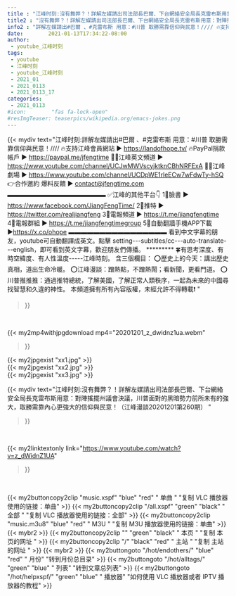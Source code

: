 ```yaml
---
title : "江峰时刻:沒有舞弊？！詳解左媒請出司法部長巴爾、下台網絡安全局長克雷布斯用意：對陣搖擺州議會決議，川普面對的黑暗勢力前所未有的強大，取勝需靠內心更強大的信仰與民意！（江峰漫談20201201第260期） "
title2 : "沒有舞弊？！詳解左媒請出司法部長巴爾、下台網絡安全局長克雷布斯用意：對陣搖擺州議會決議，川普面對的黑暗勢力前所未有的強大，取勝需靠內心更強大的信仰與民意！（江峰漫談20201201第260期） "
info2 : "詳解左媒請出#巴爾 、#克雷布斯 用意：#川普 取勝需靠信仰與民意！//// 🔥支持江峰會員網站 ► https://landofhope.tv/ 🔥PayPal捐款帳戶   ► https://paypal.me/jfengtime 🦸‍♂️️江峰英文頻道 ► https://www.youtube.com/channel/UCJwMWVscyjktknCBhNRFExA 🦸‍♂️️江峰劇場 ► https://www.youtube.com/channel/UCDpWE1rleECw7wFdwTy-hSQ 👉合作邀約   爆料反饋  ► contact@jfengtime.com ▬▬▬▬▬▬▬▬▬▬▬▬▬▬▬▬ ✅江峰的其他平台👇  1⃣臉書          ► https://www.facebook.com/JiangFengTime/  2⃣推特          ► https://twitter.com/realjiangfeng  3⃣電報頻道   ►  https://t.me/jiangfengtime  4⃣電報群組   ► https://t.me/jiangfengtimegroup  5⃣自動翻牆手機APP下載    ►https://x.co/ohope  ▬▬▬▬▬▬▬▬▬▬▬▬▬▬▬▬ 看到中文字幕的朋友，youtube可自動翻譯成英文。點擊 setting---subtitles/cc---auto-translate---english，即可看到英文字幕，歡迎朋友們傳播。                                                    ********* 🍀有思考深度、有時空緯度、有人性溫度-----江峰時刻。 含三個欄目： ⭕️歷史上的今天：講出歷史真相，道出生命冷暖。 ⭕️江峰漫談：蹭熱點，不蹭熱鬧；看新聞，更看門道。 ⭕️川普推推推：通過推特總統，了解美國，了解正常人類秩序，一起為未來的中國尋找智慧和久違的神性。 本頻道擁有所有內容版權，未經允許不得轉載❗️ "
date:        2021-01-13T17:34:22-08:00
author:
 - youtube_江峰时刻
tags:
 - youtube
 - 江峰时刻
 - youtube_江峰时刻
 - 2021_01
 - 2021_0113
 - 2021_0113_17
categories:
 - 2021_0113
#icon:        "fas fa-lock-open"
#resImgTeaser: teaserpics/wikipedia.org/emacs-jokes.png
---
```


{{< mydiv text="江峰时刻:詳解左媒請出#巴爾 、#克雷布斯 用意：#川普 取勝需靠信仰與民意！//// 🔥支持江峰會員網站 ► https://landofhope.tv/ 🔥PayPal捐款帳戶   ► https://paypal.me/jfengtime 🦸‍♂️️江峰英文頻道 ► https://www.youtube.com/channel/UCJwMWVscyjktknCBhNRFExA 🦸‍♂️️江峰劇場 ► https://www.youtube.com/channel/UCDpWE1rleECw7wFdwTy-hSQ 👉合作邀約   爆料反饋  ► contact@jfengtime.com ▬▬▬▬▬▬▬▬▬▬▬▬▬▬▬▬ ✅江峰的其他平台👇  1⃣臉書          ► https://www.facebook.com/JiangFengTime/  2⃣推特          ► https://twitter.com/realjiangfeng  3⃣電報頻道   ►  https://t.me/jiangfengtime  4⃣電報群組   ► https://t.me/jiangfengtimegroup  5⃣自動翻牆手機APP下載    ►https://x.co/ohope  ▬▬▬▬▬▬▬▬▬▬▬▬▬▬▬▬ 看到中文字幕的朋友，youtube可自動翻譯成英文。點擊 setting---subtitles/cc---auto-translate---english，即可看到英文字幕，歡迎朋友們傳播。                                                    ********* 🍀有思考深度、有時空緯度、有人性溫度-----江峰時刻。 含三個欄目： ⭕️歷史上的今天：講出歷史真相，道出生命冷暖。 ⭕️江峰漫談：蹭熱點，不蹭熱鬧；看新聞，更看門道。 ⭕️川普推推推：通過推特總統，了解美國，了解正常人類秩序，一起為未來的中國尋找智慧和久違的神性。 本頻道擁有所有內容版權，未經允許不得轉載❗️ "
>}}
<br>


{{< my2mp4withjpgdownload mp4="20201201_z_dwidnz1ua.webm"
>}}

{{< my2jpgexist "xx1.jpg" >}}<br>
{{< my2jpgexist "xx2.jpg" >}}<br>
{{< my2jpgexist "xx3.jpg" >}}<br>



{{< mydiv text="江峰时刻:沒有舞弊？！詳解左媒請出司法部長巴爾、下台網絡安全局長克雷布斯用意：對陣搖擺州議會決議，川普面對的黑暗勢力前所未有的強大，取勝需靠內心更強大的信仰與民意！（江峰漫談20201201第260期） "
>}}
<br>

{{< my2linktextonly link="https://www.youtube.com/watch?v=z_dWidnZ1UA"
>}}


<br>

{{< my2buttoncopy2clip "music.xspf"        "blue"   "red"    " 单曲 "  "复制 VLC 播放器使用的链接：单曲" >}} {{< my2buttoncopy2clip "/all.xspf"         "green"  "black"  " 全部 "  "复制 VLC 播放器使用的链接：全部" >}} {{< my2buttoncopy2clip "music.m3u8"        "blue"   "red"    " M3U  "    "复制 M3U 播放器使用的链接：单曲" >}} {{< mybr2 >}} {{< my2buttoncopy2clip ""                  "green"  "black"  " 本页 "    "复制 本页的网址 " >}} {{< my2buttoncopy2clip "/"                 "black"  "red"    " 主站 "    "复制 主站的网址 " >}} {{< mybr2 >}} {{< my2buttongoto      "/hot/endothers/"   "blue"   "red"    " 月份"   "转到月份总目录" >}} {{< my2buttongoto      "/hot/alltags/"     "green"  "blue"   " 列表"   "转到文章总列表" >}} {{< my2buttongoto      "/hot/helpxspf/"    "green"  "blue"   " 播放器" "如何使用 VLC 播放器或者 IPTV 播放器的教程" >}} 
